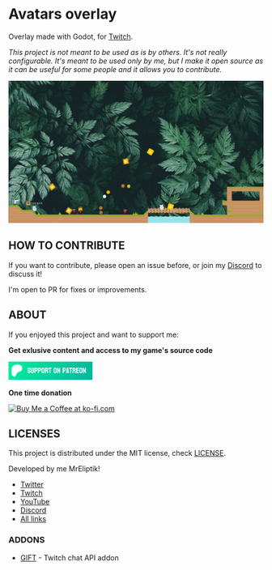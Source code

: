 # Avatars overlay 

Overlay made with Godot, for [Twitch](https://twitch.tv/mreliptik).

*This project is not meant to be used as is by others. It's not really configurable. It's meant to be used only by me, but I make it open source as it can be useful for some people and it allows you to contribute.*

![overlay screenshot](media/overlay.png)

## HOW TO CONTRIBUTE

If you want to contribute, please open an issue before, or join my [Discord](https://discord.gg/83nFRPTP6t) to discuss it!

I'm open to PR for fixes or improvements.

## ABOUT

If you enjoyed this project and want to support me:

**Get exlusive content and access to my game's source code**

<a href='https://patreon.com/MrEliptik' target='_blank'><img height='36' style='border:0px;height:36px;' src='media/patreon.png' border='0' alt='Patreon link' /></a>

**One time donation**

<a href='https://ko-fi.com/H2H23ODS7' target='_blank'><img height='36' style='border:0px;height:36px;' src='https://cdn.ko-fi.com/cdn/kofi1.png?v=3' border='0' alt='Buy Me a Coffee at ko-fi.com' /></a>

## LICENSES

This project is distributed under the MIT license, check [LICENSE](LICENSE).

Developed by me MrEliptik!

- [Twitter](https://twitter.com/mreliptik)
- [Twitch](https://twitch.tv/mreliptik)
- [YouTube](https://www.youtube.com/c/MrEliptik)
- [Discord](https://discord.gg/83nFRPTP6t)
- [All links](https://bento.me/mreliptik)

### ADDONS

- [GIFT](https://github.com/MennoMax/gift) - Twitch chat API addon

